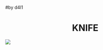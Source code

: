 #by d4l1

<h1 align="center">KNIFE</h1>

<p><img src="https://github.com/D4l1-web/HTB/assets/79869523/85d7a8e8-60c2-4ce6-a4c2-d3d03dab76f3"></p>
